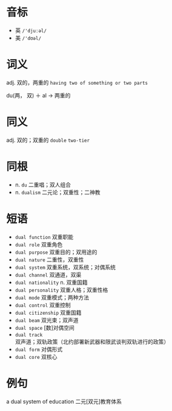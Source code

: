 # 音标

- 英 `/'djuːəl/`
- 美 `/'dʊəl/`

# 词义

adj. 双的，两重的
`having two of something or two parts`



du(两， 双) ＋ al → 两重的

# 同义

adj. 双的；双重的
`double` `two-tier`

# 同根

- n. `du` 二重唱；双人组合
- n. `dualism` 二元论；双重性；二神教

# 短语

- `dual function` 双重职能
- `dual role` 双重角色
- `dual purpose` 双重目的；双用途的
- `dual nature` 二重性，双重性
- `dual system` 双重系统，双系统；对偶系统
- `dual channel` 双通道，双渠
- `dual nationality` n. 双重国籍
- `dual personality` 双重人格；双重性格
- `dual mode` 双重模式；两种方法
- `dual control` 双重控制
- `dual citizenship` 双重国籍
- `dual beam` 双光束；双声道
- `dual space` [数]对偶空间
- `dual track` 双声道；双轨政策（北约部署新武器和限武谈判双轨进行的政策）
- `dual form` 对偶形式
- `dual core` 双核心

# 例句

a dual system of education
二元[双元]教育体系


